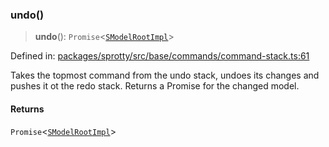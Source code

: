 
### undo()

> **undo**(): `Promise`\<[`SModelRootImpl`](../Class.SModelRootImpl)\>

Defined in: [packages/sprotty/src/base/commands/command-stack.ts:61](https://github.com/eclipse-sprotty/sprotty/blob/f9b2433481cc27a1ac0c92d525a92039ae7f6c76/packages/sprotty/src/base/commands/command-stack.ts#L61)

Takes the topmost command from the undo stack, undoes its
changes and pushes it ot the redo stack. Returns a Promise for
the changed model.

#### Returns

`Promise`\<[`SModelRootImpl`](../Class.SModelRootImpl)\>
